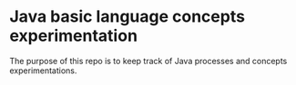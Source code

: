 # Java basic language concepts experimentation

The purpose of this repo is to keep track of Java processes and concepts experimentations.
